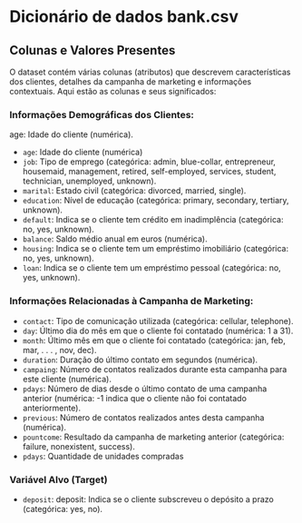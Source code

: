 # Dicionário de dados bank.csv

## Colunas e Valores Presentes
O dataset contém várias colunas (atributos) que descrevem características dos clientes, detalhes da campanha de marketing e informações contextuais. Aqui estão as colunas e seus significados:

### Informações Demográficas dos Clientes: 
age: Idade do cliente (numérica).

- `age`: Idade do cliente (numérica)
- `job`: Tipo de emprego (categórica: admin, blue-collar, entrepreneur, housemaid, management, retired,
self-employed, services, student, technician, unemployed, unknown).
- `marital`: Estado civil (categórica: divorced, married, single).
- `education`: Nível de educação (categórica: primary, secondary, tertiary, unknown).
- `default`: Indica se o cliente tem crédito em inadimplência (categórica: no, yes, unknown).
- `balance`: Saldo médio anual em euros (numérica).
- `housing`: Indica se o cliente tem um empréstimo imobiliário (categórica: no, yes, unknown).
- `loan`: Indica se o cliente tem um empréstimo pessoal (categórica: no, yes, unknown).

### Informações Relacionadas à Campanha de Marketing:

- `contact`: Tipo de comunicação utilizada (categórica: cellular, telephone).
- `day`: Último dia do mês em que o cliente foi contatado (numérica: 1 a 31).
- `month`: Último mês em que o cliente foi contatado (categórica: jan, feb, mar, . . . , nov, dec).
- `duration`: Duração do último contato em segundos (numérica).
- `campaing`: Número de contatos realizados durante esta campanha para este cliente (numérica).
- `pdays`: Número de dias desde o último contato de uma campanha anterior (numérica: -1 indica que o cliente não foi contatado anteriormente).
- `previous`: Número de contatos realizados antes desta campanha (numérica).
- `pountcome`: Resultado da campanha de marketing anterior (categórica: failure, nonexistent, success).
- `pdays`: Quantidade de unidades compradas

### Variável Alvo (Target) 
  
- `deposit`: deposit: Indica se o cliente subscreveu o depósito a prazo (categórica: yes, no).



